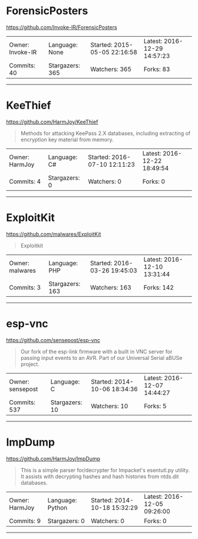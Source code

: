# ForensicPosters

https://github.com/Invoke-IR/ForensicPosters
<blockquote>
<no description>
</blockquote>

<table>
<tr><td>Owner: Invoke-IR</td>
    <td>Language: None</td>
    <td>Started: 2015-05-05 22:16:58</td>
    <td>Latest: 2016-12-29 14:57:23</td></tr>
<tr><td>Commits: 40</td>
    <td>Stargazers: 365</td>
    <td>Watchers: 365</td>
    <td>Forks: 83</td></tr>
</table>

---

# KeeThief

https://github.com/HarmJoy/KeeThief
<blockquote>
Methods for attacking KeePass 2.X databases, including extracting of encryption key material from memory.
</blockquote>

<table>
<tr><td>Owner: HarmJoy</td>
    <td>Language: C#</td>
    <td>Started: 2016-07-10 12:11:23</td>
    <td>Latest: 2016-12-22 18:49:54</td></tr>
<tr><td>Commits: 4</td>
    <td>Stargazers: 0</td>
    <td>Watchers: 0</td>
    <td>Forks: 0</td></tr>
</table>

---

# ExploitKit

https://github.com/malwares/ExploitKit
<blockquote>
Exploitkit
</blockquote>

<table>
<tr><td>Owner: malwares</td>
    <td>Language: PHP</td>
    <td>Started: 2016-03-26 19:45:03</td>
    <td>Latest: 2016-12-10 13:31:44</td></tr>
<tr><td>Commits: 3</td>
    <td>Stargazers: 163</td>
    <td>Watchers: 163</td>
    <td>Forks: 142</td></tr>
</table>

---

# esp-vnc

https://github.com/sensepost/esp-vnc
<blockquote>
Our fork of the esp-link firmware with a built in VNC server for passing input events to an AVR. Part of our Universal Serial aBUSe project.
</blockquote>

<table>
<tr><td>Owner: sensepost</td>
    <td>Language: C</td>
    <td>Started: 2014-10-06 18:34:36</td>
    <td>Latest: 2016-12-07 14:44:27</td></tr>
<tr><td>Commits: 537</td>
    <td>Stargazers: 10</td>
    <td>Watchers: 10</td>
    <td>Forks: 5</td></tr>
</table>

---

# ImpDump

https://github.com/HarmJoy/ImpDump
<blockquote>
This is a simple parser for/decrypter for Impacket's esentutl.py utility. It assists with decrypting hashes and hash histories from ntds.dit databases.
</blockquote>

<table>
<tr><td>Owner: HarmJoy</td>
    <td>Language: Python</td>
    <td>Started: 2014-10-18 15:32:29</td>
    <td>Latest: 2016-12-05 09:26:00</td></tr>
<tr><td>Commits: 9</td>
    <td>Stargazers: 0</td>
    <td>Watchers: 0</td>
    <td>Forks: 0</td></tr>
</table>

---

